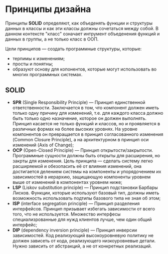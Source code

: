 # Принципы дизайна

Принципы **SOLID** определяют, как объеденять функции и структуры данных в классы и как эти классы должны сочетаться между собой. В данном контексте "класс" означает интрумент объеденения функций и данных в группы, а не только класс в ООП.

Цели принципов — создать программные структуры, которые:
* терпимы к изменениям;
* просты и понятны;
* образуют основу для копонентов, которые могут использовать во многих программных системах.

## SOLID

* **SPR** (Single Responsibility Principle) — Принцип единственной ответственности. Заключается в том, что компонент должен иметь только одну причину для изменений, т.е. для каждого класса должно быть только одно назначение, которое он должен выполнять. Принцип касается не только функций и классов, но и проявляется в различных формах на более высоких уровнях. На уровне компонентов он превращается в принцип согласованного изменения (Common Closure Principle), а на архитектурном в принцип оси изменений (Axis of Change);
* **OCP** (Open-Closed Principle) —  Принцип открытости/закрытости. Программные сущности должны быть открыты для расширения, но закрты для изменения. Цель принципа — сделать систему легко расширяемой и обезопасить её от влияния изменений, она достигается делением системы на компоненты и упорядочением их зависимостей в иерархию, защищающую компоненты уровнем выше от изменений в компонентах уровнем ниже;
* **LSP** (Liskov substitution principle) — Принцип подстановки Барбары Лисков. Функции, которые используют базовый тип, должны иметь возможность использовать подтипы базового типа не зная об этом;
* **ISP** (interface segregation principle) — Принцип разделения интерфейсов. Принцип призывает избегать зависимости от всего того, что не используется. Множество интерфесы специализрованные для нужд клиентов лучше, чем один общий интерфейс;
* **DIP** (dependency inversion principle) — Принцип инверсии зависимостей. Код реализующий высокоуровневую политику не должен зависеть от кода, реализующего низкоуровневые детали. Нужно зависить от абстракций, а не от конкретных реализаций.
